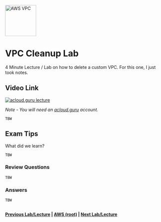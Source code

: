 <img src="https://i.imgur.com/4x1VSb6.png" height="100" title="AWS VPC" />


VPC Cleanup Lab
======

4 Minute Lecture / Lab on how to delete a custom VPC.  For this one, I just took notes.
 
  
## Video Link

[![acloud.guru lecture](https://i.imgur.com/uDQxenr.png)](https://acloud.guru/course/aws-certified-solutions-architect-associate/learn/vpc/0ac93dc9-28bc-70e2-f867-f11510d8b6d2/watch)

*Note - You will need an [acloud.guru](acloud.guru) account.*


    TBW
      

## Exam Tips

What did we learn?

    TBW

     
### Review Questions

    TBW
    

### Answers

    TBW


 
## 

**[Previous Lab/Lecture](vpc-end-point-lab.md) | [AWS (root)](../readme.adoc) | [Next Lab/Lecture](vpc-exam-tips.md)**








